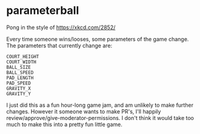 # parameterball
Pong in the style of https://xkcd.com/2852/ 

Every time someone wins/looses, some parameters of the game change. The parameters that currently change are:
```
COURT_HEIGHT
COURT_WIDTH
BALL_SIZE
BALL_SPEED
PAD_LENGTH
PAD_SPEED
GRAVITY_X
GRAVITY_Y
```

I just did this as a fun hour-long game jam, and am unlikely to make further changes. However it someone wants to make PR's, I'll happily review/approve/give-moderator-permissions. I don't think it would take too much to make this into a pretty fun little game. 

